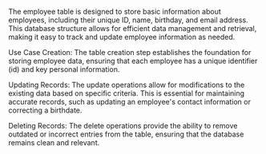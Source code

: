 The employee table is designed to store basic information about employees, including their unique ID, name, birthday, and email address. This database structure allows for efficient data management and retrieval, making it easy to track and update employee information as needed.

Use Case
Creation: The table creation step establishes the foundation for storing employee data, ensuring that each employee has a unique identifier (id) and key personal information.

Updating Records: The update operations allow for modifications to the existing data based on specific criteria. This is essential for maintaining accurate records, such as updating an employee's contact information or correcting a birthdate.

Deleting Records: The delete operations provide the ability to remove outdated or incorrect entries from the table, ensuring that the database remains clean and relevant.
